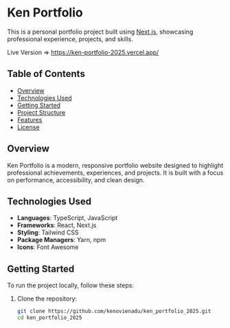 # Ken Portfolio

This is a personal portfolio project built using [Next.js](https://nextjs.org), showcasing professional experience, projects, and skills.

Live Version => https://ken-portfolio-2025.vercel.app/

## Table of Contents
- [Overview](#overview)
- [Technologies Used](#technologies-used)
- [Getting Started](#getting-started)
- [Project Structure](#project-structure)
- [Features](#features)
- [License](#license)

## Overview

Ken Portfolio is a modern, responsive portfolio website designed to highlight professional achievements, experiences, and projects. It is built with a focus on performance, accessibility, and clean design.

## Technologies Used

- **Languages**: TypeScript, JavaScript
- **Frameworks**: React, Next.js
- **Styling**: Tailwind CSS
- **Package Managers**: Yarn, npm
- **Icons**: Font Awesome

## Getting Started

To run the project locally, follow these steps:

1. Clone the repository:
   ```bash
   git clone https://github.com/kenovienadu/ken_portfolio_2025.git
   cd ken_portfolio_2025